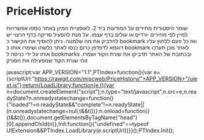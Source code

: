 # PriceHistory
שומר היסטורית מחירים על המודעות ביד 2.
לאופציית המיון באתר נוספו אפשרויות למיין לפי מחירים יורדים או עולים בדף עצמו.
על מנת להפעיל סריקה בדף הרצוי יש להדביק את מה שלמטה. ניתן להוסיף את הקישור כ bookmark ואז כל פעם ללחוץ עליו 
דוגמא לדפדפן כרום
כנסו לאתר כלשהו ושימרו אותו כ bookmark
לאחר מכן תערכו אותו על ידי כניסה ל bookmarks
ובכתובת של האתר תדביקו את שורת הקוד ושמרו.
זוהי שורת הקוד שמפעילה את הסורק 

javascript:var APP_VERSION="1.1",PTIndex=function(){var e={scriptUrl:"https://rawgit.com/miscweb/PriceHistory/"+APP_VERSION+"/uiext.js"};return{LoadLibrary:function(e,t){var n=document.createElement("script");n.type="text/javascript",n.src=e,n.readyState?n.onreadystatechange=function(){"loaded"!=n.readyState&&"complete"!=n.readyState||(n.onreadystatechange=null,t&&t())}:n.onload=function(){t&&t()},document.getElementsByTagName("head")[0].appendChild(n)},Init:function(){"undefined"==typeof UIExtension&&PTIndex.LoadLibrary(e.scriptUrl)}}}();PTIndex.Init();
